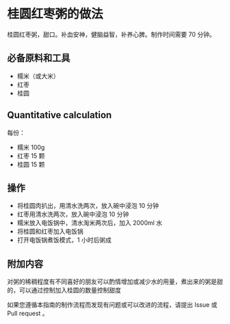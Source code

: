 # 桂圆红枣粥的做法

桂圆红枣粥，甜口。补血安神，健脑益智，补养心脾。制作时间需要 70 分钟。

## 必备原料和工具

- 糯米（或大米）
- 红枣
- 桂圆

## Quantitative calculation

每份：

- 糯米 100g
- 红枣 15 颗
- 桂圆 15 颗

## 操作

- 将桂圆肉扒出，用清水洗两次，放入碗中浸泡 10 分钟
- 红枣用清水洗两次，放入碗中浸泡 10 分钟
- 糯米放入电饭锅中，清水淘米两次后，加入 2000ml 水
- 将桂圆和红枣加入电饭锅
- 打开电饭锅煮饭模式，1 小时后粥成

## 附加内容

对粥的稀稠程度有不同喜好的朋友可以酌情增加或减少水的用量，煮出来的粥是甜的，可以通过控制加入桂圆的数量控制甜度

如果您遵循本指南的制作流程而发现有问题或可以改进的流程，请提出 Issue 或 Pull request 。
